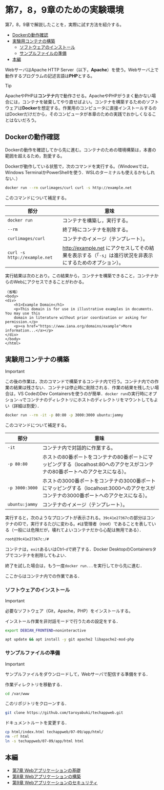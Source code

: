# 第7，8，9章のための実験環境

第7，8，9章で解説したことを，実際に試す方法を紹介する。

<!-- vscode-markdown-toc -->
* [Dockerの動作確認](#Docker)
* [実験用コンテナの構築](#)
	* [ソフトウェアのインストール](#-1)
	* [サンプルファイルの準備](#-1)
* [本編](#-1)

<!-- vscode-markdown-toc-config
	numbering=false
	autoSave=true
	/vscode-markdown-toc-config -->
<!-- /vscode-markdown-toc -->

WebサーバはApache HTTP Server（以下，**Apache**）を使う。Webサーバ上で動作するプログラムの記述言語は**PHP**とする。

> [!TIP]
> ApacheやPHPは**コンテナ**内で動作させる。ApacheやPHPがうまく動かない場合には，コンテナを破棄してやり直せばよい。コンテナを構築するためのソフトウェアは**Docker**を想定する。作業用のコンピュータに直接インストールするのはDockerだけだから，そのコンピュータが本章のための実践でおかしくなることはないだろう。

## <a name='Docker'></a>Dockerの動作確認

Dockerの動作を確認してから先に進む。コンテナのための環境構築は，本書の範囲を超えるため，割愛する。

Dockerが動作している状態で，次のコマンドを実行する。（Windowsでは，Windows TerminalかPowerShellを使う．WSLのターミナルも使えるかもしれない．）

```bash
docker run --rm curlimages/curl curl -s http://example.net
```

このコマンドについて補足する。

部分|意味
--|--
`docker run`|コンテナを構築し，実行する。
`--rm`|終了時にコンテナを削除する。
`curlimages/curl`|コンテナのイメージ（テンプレート）。
`curl -s http://example.net`|http://example.net にアクセスしてその結果を表示する（「`-s`」は進行状況を非表示にするためのオプション）。

実行結果は次のとおり。この結果から，コンテナを構築できること，コンテナからのWebにアクセスできることがわかる。

```
（省略）
<body>
<div>
    <h1>Example Domain</h1>
    <p>This domain is for use in illustrative examples in documents. You may use this
    domain in literature without prior coordination or asking for permission.</p>
    <p><a href="https://www.iana.org/domains/example">More information...</a></p>
</div>
</body>
</html>
```

## <a name=''></a>実験用コンテナの構築

> [!IMPORTANT]
> この後の作業は，次のコマンドで構築するコンテナ内で行う。コンテナ内での作業の結果は残さない．コンテナは停止時に削除される．作業の結果を残したい場合は，VS CodeのDev Containersを使うのが簡単．`docker run`の実行時にオプション`-v`でコンテナのディレクトリにホストのディレクトリをマウントしてもよい（詳細は割愛）．

```bash
docker run --rm -it -p 80:80 -p 3000:3000 ubuntu:jammy
```

このコマンドについて補足する。

部分|意味
--|--
`-it`|コンテナ内で対話的に作業する。
`-p 80:80`|ホストの80番ポートをコンテナの80番ポートにマッピングする（localhost:80へのアクセスがコンテナの80番ポートへのアクセスになる）。
`-p 3000:3000`|ホストの3000番ポートをコンテナの3000番ポートにマッピングする（localhost:3000へのアクセスがコンテナの3000番ポートへのアクセスになる）。
`ubuntu:jammy`|コンテナのイメージ（テンプレート）。

実行すると，次のようなプロンプトが表示される。`39c41e27367c`の部分はコンテナのIDで，実行するたびに変わる。`#`は管理者（root）であることを表している（一般には危険だが，壊れてよいコンテナだから心配は無用である）．

```bash
root@39c41e27367c:/#
```

コンテナは，`exit`あるいはCtrl-`d`で終了する．Docker DesktopのContainersタブでコンテナを削除してもよい．

終了を試した場合は，もう一度`docker run...`を実行してから先に進む．

ここからはコンテナ内での作業である．

### <a name='-1'></a>ソフトウェアのインストール

> [!IMPORTANT]
> 必要なソフトウェア（Git，Apache，PHP）をインストールする。

インストール作業を非対話モードで行うための設定をする．

```bash
export DEBIAN_FRONTEND=noninteractive
```
```bash
apt update && apt install -y git apache2 libapache2-mod-php
```

### <a name='-1'></a>サンプルファイルの準備

> [!IMPORTANT]
> サンプルファイルをダウンロードして，Webサーバで配信する準備をする．

作業ディレクトリを移動する．

```bash
cd /var/www
```

このリポジトリをクローンする．

```bash
git clone https://github.com/taroyabuki/techappweb.git
```

ドキュメントルートを変更する．

```bash
cp html/index.html techappweb/07-09/app/html/
rm -rf html
ln -s techappweb/07-09/app/html html
```

## <a name='-1'></a>本編

- [第7章 Webアプリケーションの基礎](07.md)
- [第8章 Webアプリケーションの構築](08.md)
- [第9章 Webアプリケーションのセキュリティ](09.md)
